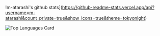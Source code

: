 !m-atarashi's github stats](https://github-readme-stats.vercel.app/api?username=m-atarashi&count_private=true&show_icons=true&theme=tokyonight)  

![Top Languages Card](https://github-readme-stats.vercel.app/api/top-langs/?username=m-atarashi&theme=tokyonight)  

<!--
**m-atarashi/m-atarashi** is a ✨ _special_ ✨ repository because its `README.md` (this file) appears on your GitHub profile.

Here are some ideas to get you started:

- 🔭 I’m currently working on ...
- 🌱 I’m currently learning ...
- 👯 I’m looking to collaborate on ...
- 🤔 I’m looking for help with ...
- 💬 Ask me about ...
- 📫 How to reach me: ...
- 😄 Pronouns: ...
- ⚡ Fun fact: ...
-->
